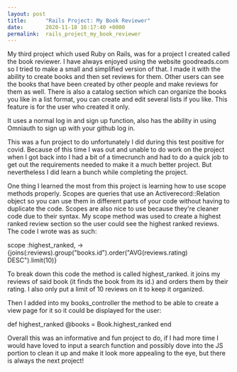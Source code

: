 ```yaml
---
layout: post
title:      "Rails Project: My Book Reviewer"
date:       2020-11-18 16:17:40 +0000
permalink:  rails_project_my_book_reviewer
---
```



My third project which used Ruby on Rails, was for a project I created called the book reviewer. I have always enjoyed using the website goodreads.com so I tried to make a small and simplified version of that. I made it with the ability to create books and then set reviews for them. Other users can see the books that have been created by other people and make reviews for them as well. There is also a catalog section which can organize the books you like in a list format, you can create and edit several lists if you like. This feature is for the user who created it only. 

It uses a normal log in and sign up function, also has the ability  in using Omniauth to sign up with your github log in.

This was a fun project to do unfortunately I did during this test positive for covid. Because of this time I was out and unable to do work on the project when I got back into I had a bit of a timecrunch and had to do a quick job to get out the requirements needed to make it a much better project. But nevertheless I did learn a bunch while completing the project.

One thing I learned the most from this project is learning how to use scope methods properly. Scopes are queries that use an Activerecord::Relation object so you can use them in different parts of your code without having to duplicate the code. Scopes are also nice to use because they're cleaner code due to their syntax. My scope method was used to create a highest ranked review section so the user could see the highest ranked reviews. The code I wrote was as such:

 scope :highest_ranked, -> {joins(:reviews).group("books.id").order("AVG(reviews.rating)  DESC").limit(10)} 

To break down this code the method is called highest_ranked. it joins my reviews of said book (it finds the book from its id.) and orders them by their rating. I also only put a limit of 10 reviews on it to keep it organized.

Then I added into my books_controller the method to be able to create a view page for it so it could be displayed for the user:


def highest_ranked
    @books = Book.highest_ranked
end

Overall this was an informative and fun project to do, if I had more time I would have loved to input a search function and possibly dove into the JS portion to clean it up and make it look more appealing to the eye, but there is always the next project!




